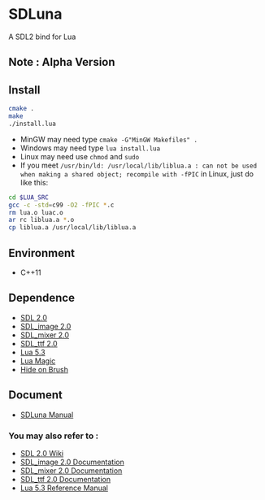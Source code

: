 # SDLuna
A SDL2 bind for Lua  

## Note : Alpha Version

## Install
```bash
cmake .
make
./install.lua
```
* MinGW may need type ``cmake -G"MinGW Makefiles" .``
* Windows may need type `lua install.lua`
* Linux may need use ``chmod`` and ``sudo`` 
* If you meet ``/usr/bin/ld: /usr/local/lib/liblua.a : can not be used when making a shared object; recompile with -fPIC`` in Linux, just do like this:
```bash
cd $LUA_SRC
gcc -c -std=c99 -O2 -fPIC *.c
rm lua.o luac.o
ar rc liblua.a *.o
cp liblua.a /usr/local/lib/liblua.a
```

  
## Environment   
* C++11  
  
## Dependence  
* [SDL 2.0](https://www.libsdl.org/)  
* [SDL_image 2.0](https://www.libsdl.org/projects/SDL_image/)
* [SDL_mixer 2.0](https://www.libsdl.org/projects/SDL_mixer/)
* [SDL_ttf 2.0](https://www.libsdl.org/projects/SDL_ttf/)
* [Lua 5.3](http://www.lua.org/)  
* [Lua Magic](https://github.com/hubenchang0515/Lua-Magic)  
* [Hide on Brush](https://github.com/hubenchang0515/Hide-on-Brush)

## Document
* [SDLuna Manual](doc)  

### You may also refer to :  
* [SDL 2.0 Wiki](http://wiki.libsdl.org/APIByCategory)  
* [SDL_image 2.0 Documentation](https://www.libsdl.org/projects/SDL_image/docs/index.html)
* [SDL_mixer 2.0 Documentation](https://www.libsdl.org/projects/SDL_mixer/docs/index.html)
* [SDL_ttf 2.0 Documentation](https://www.libsdl.org/projects/SDL_ttf/docs/index.html)
* [Lua 5.3 Reference Manual](http://www.lua.org/manual/5.3/)  

